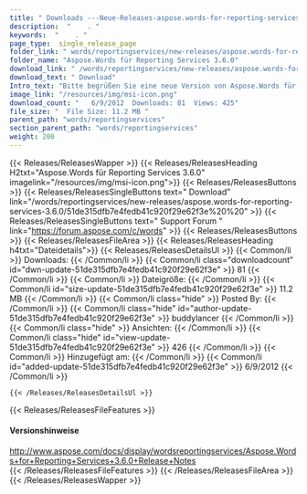 ```yaml
---
title: " Downloads ---Neue-Releases-aspose.words-for-reporting-services-3.6.0 . "
description:  "    . " 
keywords:  "    . " 
page_type:  single_release_page
folder_link: " words/reportingservices/new-releases/aspose.words-for-reporting-services-3.6.0/"
folder_name: "Aspose.Words für Reporting Services 3.6.0"
download_link: " /words/reportingservices/new-releases/aspose.words-for-reporting-services-3.6.0/51de315dfb7e4fedb41c920f29e62f3e"
download_text: " Download"
Intro_text: "Bitte begrüßen Sie eine neue Version von Aspose.Words für Reporting Services. Dieses Rele..."
image_link: "/resources/img/msi-icon.png"
download_count: "   6/9/2012  Downloads: 81  Views: 425"
file_size: "  File Size: 11.2 MB "
parent_path: "words/reportingservices"
section_parent_path: "words/reportingservices"
weight: 200
---
```


{{< Releases/ReleasesWapper >}}
  {{< Releases/ReleasesHeading H2txt="Aspose.Words für Reporting Services 3.6.0" imagelink="/resources/img/msi-icon.png">}}
  {{< Releases/ReleasesButtons >}}
    {{< Releases/ReleasesSingleButtons text=" Download" link="/words/reportingservices/new-releases/aspose.words-for-reporting-services-3.6.0/51de315dfb7e4fedb41c920f29e62f3e%20%20" >}}
    {{< Releases/ReleasesSingleButtons text=" Support Forum " link="https://forum.aspose.com/c/words" >}}
  {{< Releases/ReleasesButtons >}}
  {{< Releases/ReleasesFileArea >}}
    {{< Releases/ReleasesHeading h4txt="Dateidetails">}}
    {{< Releases/ReleasesDetailsUl >}}
            {{< Common/li >}} Downloads: {{< /Common/li >}}
      {{< Common/li class="downloadcount" id="dwn-update-51de315dfb7e4fedb41c920f29e62f3e" >}} 81 {{< /Common/li >}}
      {{< Common/li >}} Dateigröße: {{< /Common/li >}}
      {{< Common/li id="size-update-51de315dfb7e4fedb41c920f29e62f3e" >}} 11.2 MB {{< /Common/li >}} 
      {{< Common/li  class="hide" >}} Posted By: {{< /Common/li >}} 
      {{< Common/li class="hide" id="author-update-51de315dfb7e4fedb41c920f29e62f3e" >}} buddylancer {{< /Common/li >}}
      {{< Common/li class="hide" >}} Ansichten: {{< /Common/li >}}
      {{< Common/li class="hide" id="view-update-51de315dfb7e4fedb41c920f29e62f3e" >}} 426 {{< /Common/li >}}
      {{< Common/li >}} Hinzugefügt am: {{< /Common/li >}}
      {{< Common/li id="added-update-51de315dfb7e4fedb41c920f29e62f3e" >}} 6/9/2012 {{< /Common/li >}} 

    {{< /Releases/ReleasesDetailsUl >}}

  {{< Releases/ReleasesFileFeatures >}}
      <h4>Versionshinweise</h4><div> <a href="http://www.aspose.com/docs/display/wordsreportingservices/Aspose.Words+for+Reporting+Services+3.6.0+Release+Notes">http://www.aspose.com/docs/display/wordsreportingservices/Aspose.Words+for+Reporting+Services+3.6.0+Release+Notes</a></div>
  {{< /Releases/ReleasesFileFeatures >}}
 {{< /Releases/ReleasesFileArea >}}
{{< /Releases/ReleasesWapper >}}




